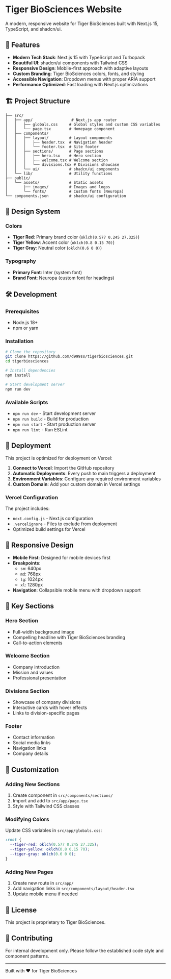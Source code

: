 # Tiger BioSciences Website

A modern, responsive website for Tiger BioSciences built with Next.js 15, TypeScript, and shadcn/ui.

## 🚀 Features

- **Modern Tech Stack**: Next.js 15 with TypeScript and Turbopack
- **Beautiful UI**: shadcn/ui components with Tailwind CSS
- **Responsive Design**: Mobile-first approach with adaptive layouts
- **Custom Branding**: Tiger BioSciences colors, fonts, and styling
- **Accessible Navigation**: Dropdown menus with proper ARIA support
- **Performance Optimized**: Fast loading with Next.js optimizations

## 🏗️ Project Structure

```
├── src/
│   ├── app/                 # Next.js app router
│   │   ├── globals.css     # Global styles and custom CSS variables
│   │   └── page.tsx        # Homepage component
│   ├── components/
│   │   ├── layout/         # Layout components
│   │   │   ├── header.tsx  # Navigation header
│   │   │   └── footer.tsx  # Site footer
│   │   ├── sections/       # Page sections
│   │   │   ├── hero.tsx    # Hero section
│   │   │   ├── welcome.tsx # Welcome section
│   │   │   └── divisions.tsx # Divisions showcase
│   │   └── ui/             # shadcn/ui components
│   └── lib/                # Utility functions
├── public/
│   └── assets/             # Static assets
│       ├── images/         # Images and logos
│       └── fonts/          # Custom fonts (Neuropa)
└── components.json         # shadcn/ui configuration
```

## 🎨 Design System

### Colors
- **Tiger Red**: Primary brand color (`oklch(0.577 0.245 27.325)`)
- **Tiger Yellow**: Accent color (`oklch(0.8 0.15 70)`)
- **Tiger Gray**: Neutral color (`oklch(0.6 0 0)`)

### Typography
- **Primary Font**: Inter (system font)
- **Brand Font**: Neuropa (custom font for headings)

## 🛠️ Development

### Prerequisites
- Node.js 18+ 
- npm or yarn

### Installation
```bash
# Clone the repository
git clone https://github.com/d999ss/tigerbiosciences.git
cd tigerbiosciences

# Install dependencies
npm install

# Start development server
npm run dev
```

### Available Scripts
- `npm run dev` - Start development server
- `npm run build` - Build for production
- `npm run start` - Start production server
- `npm run lint` - Run ESLint

## 🚀 Deployment

This project is optimized for deployment on Vercel:

1. **Connect to Vercel**: Import the GitHub repository
2. **Automatic Deployments**: Every push to main triggers a deployment
3. **Environment Variables**: Configure any required environment variables
4. **Custom Domain**: Add your custom domain in Vercel settings

### Vercel Configuration
The project includes:
- `next.config.js` - Next.js configuration
- `.vercelignore` - Files to exclude from deployment
- Optimized build settings for Vercel

## 📱 Responsive Design

- **Mobile First**: Designed for mobile devices first
- **Breakpoints**: 
  - `sm`: 640px
  - `md`: 768px  
  - `lg`: 1024px
  - `xl`: 1280px
- **Navigation**: Collapsible mobile menu with dropdown support

## 🎯 Key Sections

### Hero Section
- Full-width background image
- Compelling headline with Tiger BioSciences branding
- Call-to-action elements

### Welcome Section
- Company introduction
- Mission and values
- Professional presentation

### Divisions Section
- Showcase of company divisions
- Interactive cards with hover effects
- Links to division-specific pages

### Footer
- Contact information
- Social media links
- Navigation links
- Company details

## 🔧 Customization

### Adding New Sections
1. Create component in `src/components/sections/`
2. Import and add to `src/app/page.tsx`
3. Style with Tailwind CSS classes

### Modifying Colors
Update CSS variables in `src/app/globals.css`:
```css
:root {
  --tiger-red: oklch(0.577 0.245 27.325);
  --tiger-yellow: oklch(0.8 0.15 70);
  --tiger-gray: oklch(0.6 0 0);
}
```

### Adding New Pages
1. Create new route in `src/app/`
2. Add navigation links in `src/components/layout/header.tsx`
3. Update mobile menu if needed

## 📄 License

This project is proprietary to Tiger BioSciences.

## 🤝 Contributing

For internal development only. Please follow the established code style and component patterns.

---

Built with ❤️ for Tiger BioSciences